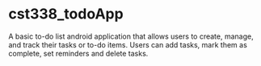 # cst338_todoApp
A basic to-do list android application that allows users to create, manage, and track their tasks or to-do items. Users can add tasks, mark them as complete, set reminders and delete tasks.
